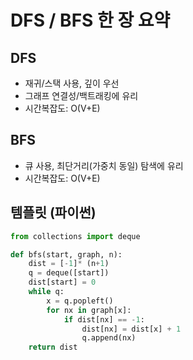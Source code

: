 # DFS / BFS 한 장 요약

## DFS
- 재귀/스택 사용, 깊이 우선
- 그래프 연결성/백트래킹에 유리
- 시간복잡도: O(V+E)

## BFS
- 큐 사용, 최단거리(가중치 동일) 탐색에 유리
- 시간복잡도: O(V+E)

## 템플릿 (파이썬)
```python
from collections import deque

def bfs(start, graph, n):
    dist = [-1]* (n+1)
    q = deque([start])
    dist[start] = 0
    while q:
        x = q.popleft()
        for nx in graph[x]:
            if dist[nx] == -1:
                dist[nx] = dist[x] + 1
                q.append(nx)
    return dist

